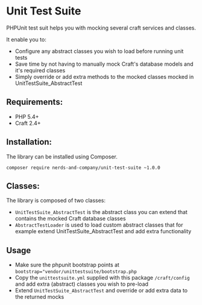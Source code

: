 # Unit Test Suite
PHPUnit test suit helps you with mocking several craft services and classes.

It enable you to:

- Configure any abstract classes you wish to load before running unit tests
- Save time by not having to manually mock Craft's database models and it's required classes
- Simply override or add extra methods to the mocked classes mocked in UnitTestSuite_AbstractTest

## Requirements:
- PHP 5.4+
- Craft 2.4+

## Installation:
The library can be installed using Composer.
```   
composer require nerds-and-company/unit-test-suite ~1.0.0
```

## Classes:
The library is composed of two classes:

- `UnitTestSuite_AbstractTest` is the abstract class you can extend that contains the mocked Craft database classes
- `AbstractTestLoader` is used to load custom abstract classes that for example extend UnitTestSuite_AbstractTest and add extra functionality

## Usage

- Make sure the phpunit bootstrap points at `bootstrap="vendor/unittestsuite/bootstrap.php`
- Copy the `unittestsuite.yml` supplied with this package `/craft/config` and add extra (abstract) classes you wish to pre-load
- Extend `UnitTestSuite_AbstractTest` and override or add extra data to the returned mocks